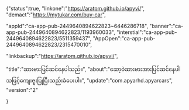 {"status":true,
"linkone":"https://aratpm.github.io/apyvi/",
"demact":"https://mytukar.com/buy-car",

"appId":"ca-app-pub-2449640894622823~6446286718",
"banner":"ca-app-pub-2449640894622823/1193960033",
"interstial":"ca-app-pub-2449640894622823/5511359437",
"AppOpen":"ca-app-pub-2449640894622823/2315470010",

"linkbackup":"https://aratpm.github.io/apyvi/",

"title":"ဆားဗားပြင်ဆင်နေပါသည်။",
"about":"ဆော့ဝဲဆားဗားအားပြင်ဆင်နေပါသဖြင့်ကျေးဇူးပြုပြီးသည်းခံပေးပါ။",
"update":"com.apyarhd.apyarcars",
"version":"2"



}
